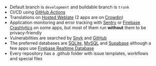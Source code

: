- Default branch is ```development``` and buildable branch is ```trunk```
- CI/CD using [GitHub Actions](https://github.com/features/actions)
- Translations on [Hosted Weblate](https://hosted.weblate.org/) (2 apps are on [Crowdin](https://crowdin.com/))
- Application monitoring and error tracking with [Sentry](https://sentry.io/) or [Firebase Crashlytics](https://www.youtube.com/watch?v=k_mdNRZzd30) on some apps, but most of them run __without__ them to be privacy-friendly
- Vulnerabilities are searched by [Snyk](https://snyk.io/) and [GitHub](https://github.com/features/security)
- The preferred databases are [SQLite](https://www.sqlite.org/), [MySQL](https://mariadb.org/) and [Supabase](https://supabase.com/) although a few apps use [Firebase Realtime Database](https://www.youtube.com/watch?v=U5aeM5dvUpA)
- Every repository has a .github folder with issue templates, workflows and special files
